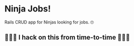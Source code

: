 # Ninja Jobs!

Rails CRUD app for Ninjas looking for jobs. 🙄

## 👨🏻‍💻 I hack on this from time-to-time 👨🏻‍💻

